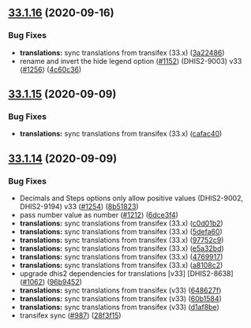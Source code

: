 ## [33.1.16](https://github.com/dhis2/data-visualizer-app/compare/v33.1.15...v33.1.16) (2020-09-16)


### Bug Fixes

* **translations:** sync translations from transifex (33.x) ([3a22486](https://github.com/dhis2/data-visualizer-app/commit/3a22486ceabd94105ddb51cbab50d6f0ee70e9cf))
* rename and invert the hide legend option ([#1152](https://github.com/dhis2/data-visualizer-app/issues/1152)) (DHIS2-9003) v33 ([#1256](https://github.com/dhis2/data-visualizer-app/issues/1256)) ([4c60c36](https://github.com/dhis2/data-visualizer-app/commit/4c60c367b95f3815380023b85203d2247e4310b8))

## [33.1.15](https://github.com/dhis2/data-visualizer-app/compare/v33.1.14...v33.1.15) (2020-09-09)


### Bug Fixes

* **translations:** sync translations from transifex (33.x) ([cafac40](https://github.com/dhis2/data-visualizer-app/commit/cafac40b885a9c2c4b12f67ad1f13266ea8074f9))

## [33.1.14](https://github.com/dhis2/data-visualizer-app/compare/v33.1.13...v33.1.14) (2020-09-09)


### Bug Fixes

* Decimals and Steps options only allow positive values (DHIS2-9002, DHIS2-9194) v33 ([#1254](https://github.com/dhis2/data-visualizer-app/issues/1254)) ([8b51823](https://github.com/dhis2/data-visualizer-app/commit/8b51823409aa09b48516567030961e92b43a098a))
* pass number value as number ([#1212](https://github.com/dhis2/data-visualizer-app/issues/1212)) ([6dce3f4](https://github.com/dhis2/data-visualizer-app/commit/6dce3f4487c7791a4fd647737d74fe29caaecb84))
* **translations:** sync translations from transifex (33.x) ([c0d01b2](https://github.com/dhis2/data-visualizer-app/commit/c0d01b2da527b6cf7297a385709fd018ebd149e2))
* **translations:** sync translations from transifex (33.x) ([5defa60](https://github.com/dhis2/data-visualizer-app/commit/5defa602602ca18e6ee0dace917e13da56717601))
* **translations:** sync translations from transifex (33.x) ([97752c9](https://github.com/dhis2/data-visualizer-app/commit/97752c92fdc466252604be5b24586044a66c9604))
* **translations:** sync translations from transifex (33.x) ([e5a32bd](https://github.com/dhis2/data-visualizer-app/commit/e5a32bd006e5a776d4cfa6c10a40fced3bd9a173))
* **translations:** sync translations from transifex (33.x) ([4769917](https://github.com/dhis2/data-visualizer-app/commit/4769917dabea2dd7e8946c9cd4c2238557220d98))
* **translations:** sync translations from transifex (33.x) ([a8108c2](https://github.com/dhis2/data-visualizer-app/commit/a8108c22b41ce41db1eb0b2ab87de421a45086d0))
* upgrade dhis2 dependencies for translations [v33] [DHIS2-8638] ([#1062](https://github.com/dhis2/data-visualizer-app/issues/1062)) ([96b9452](https://github.com/dhis2/data-visualizer-app/commit/96b94522eddbf2885a65e01a43414a723820f2f1))
* **translations:** sync translations from transifex (v33) ([648627f](https://github.com/dhis2/data-visualizer-app/commit/648627fafafcaa1b7623e45d47564b726488dc48))
* **translations:** sync translations from transifex (v33) ([60b1584](https://github.com/dhis2/data-visualizer-app/commit/60b158407bf2471d51ff15db49aa84a57220d9bd))
* **translations:** sync translations from transifex (v33) ([d1af8be](https://github.com/dhis2/data-visualizer-app/commit/d1af8bebba3584859defff69049d62cd05ebe276))
* transifex sync ([#987](https://github.com/dhis2/data-visualizer-app/issues/987)) ([28f3f15](https://github.com/dhis2/data-visualizer-app/commit/28f3f15fddb60517f05adc92c711c47d0435a7ac))
